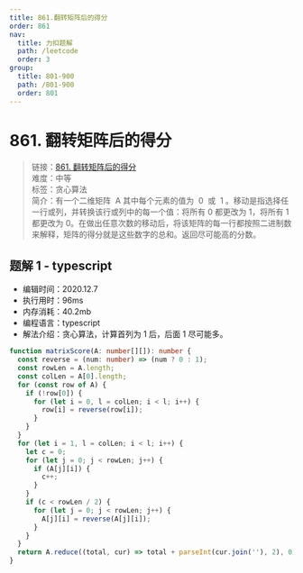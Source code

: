 ```yaml
---
title: 861.翻转矩阵后的得分
order: 861
nav:
  title: 力扣题解
  path: /leetcode
  order: 3
group:
  title: 801-900
  path: /801-900
  order: 801
---
```


# 861. 翻转矩阵后的得分

> 链接：[861. 翻转矩阵后的得分](https://leetcode-cn.com/problems/score-after-flipping-matrix/)  
> 难度：中等  
> 标签：贪心算法  
> 简介：有一个二维矩阵  A 其中每个元素的值为  0  或  1 。移动是指选择任一行或列，并转换该行或列中的每一个值：将所有 0 都更改为 1，将所有 1 都更改为 0。在做出任意次数的移动后，将该矩阵的每一行都按照二进制数来解释，矩阵的得分就是这些数字的总和。返回尽可能高的分数。

## 题解 1 - typescript

- 编辑时间：2020.12.7
- 执行用时：96ms
- 内存消耗：40.2mb
- 编程语言：typescript
- 解法介绍：贪心算法，计算首列为 1 后，后面 1 尽可能多。

```typescript
function matrixScore(A: number[][]): number {
  const reverse = (num: number) => (num ? 0 : 1);
  const rowLen = A.length;
  const colLen = A[0].length;
  for (const row of A) {
    if (!row[0]) {
      for (let i = 0, l = colLen; i < l; i++) {
        row[i] = reverse(row[i]);
      }
    }
  }
  for (let i = 1, l = colLen; i < l; i++) {
    let c = 0;
    for (let j = 0; j < rowLen; j++) {
      if (A[j][i]) {
        c++;
      }
    }
    if (c < rowLen / 2) {
      for (let j = 0; j < rowLen; j++) {
        A[j][i] = reverse(A[j][i]);
      }
    }
  }
  return A.reduce((total, cur) => total + parseInt(cur.join(''), 2), 0);
}
```
